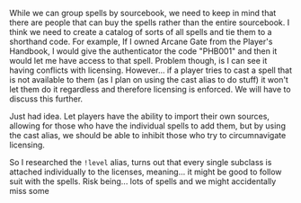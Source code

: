 While we can group spells by sourcebook, we need to keep in mind that there are people that can buy the spells rather than the entire sourcebook. I think we need to create a catalog of sorts of all spells and tie them to a shorthand code. For example, If I owned Arcane Gate from the Player's Handbook, I would give the authenticator the code "PHB001" and then it would let me have access to that spell. Problem though, is I can see it having conflicts with licensing. However... if a player tries to cast a spell that is not available to them (as I plan on using the cast alias to do stuff) it won't let them do it regardless and therefore licensing is enforced. We will have to discuss this further.

Just had idea. Let players have the ability to import their own sources, allowing for those who have the individual spells to add them, but by using the cast alias, we should be able to inhibit those who try to circumnavigate licensing.

So I researched the `!level` alias, turns out that every single subclass is attached individually to the licenses, meaning... it might be good to follow suit with the spells. Risk being... lots of spells and we might accidentally miss some
